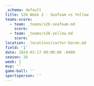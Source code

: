 ```yaml
---
_schema: default
title: S26 Week 2 - Seafoam vs Yellow
teams-score:
  - team: _teams/s26-seafoam.md
    score:
  - team: _teams/s26-yellow.md
    score:
location: _locations/carter-baron.md
field: '1'
date: 2024-03-17 09:00:00 -0400
season: 26
week: 2
mvp: ''
game-ball: ''
sportsperson: ''
---
```

